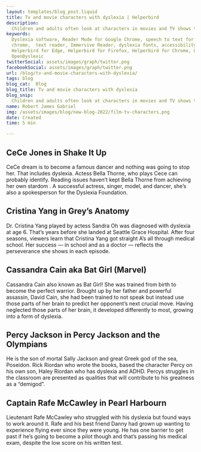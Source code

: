 ```yaml
---
layout: templates/blog_post.liquid
title: Tv and movie characters with dyslexia | Helperbird
description:
  Children and adults often look at characters in movies and TV shows to look at for inspiration and to dream. If you or our child is dyslexic, you might be surprised to see the following characters have dyslexia.
keywords:
  Dyslexia software, Reader Mode for Google Chrome, speech to text for chrome, Text to speech for
  chrome,  text reader, Immersive Reader, dyslexia fonts, accessibility software, dyslexia software,
  Helperbird for Edge, Helperbird for Firefox, Helperbird for Chrome, Opendyslexic for Chrome,
  OpenDyslexic
twitterSocial: assets/images/graph/twitter.png
facebookSocial: assets/images/graph/twitter.png
url: /blog/tv-and-movie-characters-with-dyslexia/
tags: blog
blog_cat:  Blog
blog_title: Tv and movie characters with dyslexia
blog_snip:
  Children and adults often look at characters in movies and TV shows to look at for inspiration and to dream. If you or our child is dyslexic, you might be surprised to see the following characters have dyslexia.
name: Robert James Gabriel
img: /assets/images/blog/new-blog-2022/film-tv-characters.png
date: Created
time: 5 min

---
```




## CeCe Jones in Shake It Up

CeCe  dream is to become  a famous dancer and nothing was going to stop her. That includes dyslexia. Actess Bella Thorne, who plays Cece can probably identify. Reading issues haven’t kept Bella Thorne from achieving her own stardom . A successful actress, singer, model, and dancer, she’s also a spokesperson for the Dyslexia Foundation.



## Cristina Yang in Grey’s Anatomy
Dr. Cristina Yang played by actess Sandra Oh was diagnosed with dyslexia at age 6. That’s years before she landed at Seattle Grace Hospital. After four seasons, viewers learn that Cristina Yang got straight A’s all through medical school. Her success — in school and as a doctor — reflects the perseverance she shows in each episode.


## Cassandra Cain aka Bat Girl  (Marvel)

Cassandra Cain also known as  Bat Girl! She was trained from birth to become the perfect warrior. Brought up by her father and powerful assassin, David Cain, she had been trained to not speak but instead use those parts of her brain to predict her opponent’s next crucial move. Having neglected those parts of her brain, it developed differently to most, growing into a form of dyslexia.


## Percy Jackson in Percy Jackson and the Olympians
 He is the son of mortal Sally Jackson and great Greek god of the sea, Poseidon. Rick Riordan who wrote the books, based the character Percy on his own son, Haley Riordan who has dyslexia and ADHD. Percys struggles in the classroom are presented as qualities that will contribute to his greatness as a “demigod”.


## Captain Rafe McCawley in Pearl Harbourn
Lieutenant Rafe McCawley who struggled with his dyslexia but found ways to work around it. Rafe and his best friend Danny had grown up wanting to experience flying ever since they were young. He has one barrier to get past if he’s going to become a pilot though and that’s passing his medical exam, despite the low score on his written test.